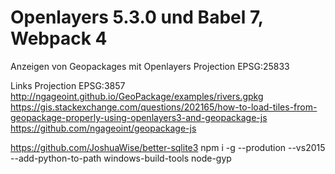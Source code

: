 ﻿# Openlayers 5.3.0 und Babel 7, Webpack 4

Anzeigen von Geopackages mit Openlayers
Projection EPSG:25833

Links
Projection EPSG:3857
http://ngageoint.github.io/GeoPackage/examples/rivers.gpkg
https://gis.stackexchange.com/questions/202165/how-to-load-tiles-from-geopackage-properly-using-openlayers3-and-geopackage-js
https://github.com/ngageoint/geopackage-js

https://github.com/JoshuaWise/better-sqlite3
npm i -g --prodution --vs2015 --add-python-to-path windows-build-tools node-gyp